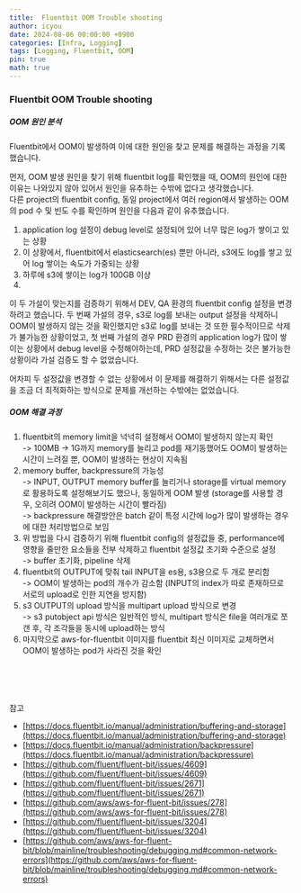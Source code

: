 ```yaml
---
title:  Fluentbit OOM Trouble shooting
author: icyou
date: 2024-08-06 00:00:00 +0900
categories: [Infra, Logging]
tags: [Logging, Fluentbit, OOM]
pin: true
math: true
---
```


### Fluentbit OOM Trouble shooting
##### OOM 원인 분석
Fluentbit에서 OOM이 발생하여 이에 대한 원인을 찾고 문제를 해결하는 과정을 기록했습니다.

먼저, OOM 발생 원인을 찾기 위해 fluentbit log를 확인했을 때, OOM의 원인에 대한 이유는 나와있지 않아 있어서 원인을 유추하는 수밖에 없다고 생각했습니다.  
다른 project의 fluentbit config, 동일 project에서 여러 region에서 발생하는 OOM의 pod 수 및 빈도 수를 확인하며 원인을 다음과 같이 유추했습니다.

1. application log 설정이 debug level로 설정되어 있어 너무 많은 log가 쌓이고 있는 상황
2. 이 상황에서, fluentbit에서 elasticsearch(es) 뿐만 아니라, s3에도 log를 쌓고 있어 log 쌓이는 속도가 가중되는 상황
3. 하루에 s3에 쌓이는 log가 100GB 이상
4. 

이 두 가설이 맞는지를 검증하기 위해서 DEV, QA 환경의 fluentbit config 설정을 변경하려고 했습니다. 두 번째 가설의 경우, s3로 log를 보내는 output 설정을 삭제하니 OOM이 발생하지 않는 것을 확인했지만 s3로 log를 보내는 것 또한 필수적이므로 삭제가 불가능한 상황이었고, 첫 번째 가설의 경우 PRD 환경의 application log가 많이 쌓이는 상황에서 debug level을 수정해야하는데, PRD 설정값을 수정하는 것은 불가능한 상황이라 가설 검증도 할 수 없었습니다.  

어차피 두 설정값을 변경할 수 없는 상황에서 이 문제를 해결하기 위해서는 다른 설정값을 조금 더 최적화하는 방식으로 문제를 개선하는 수밖에는 없었습니다.  

##### OOM 해결 과정
1. fluentbit의 memory limit을 넉넉히 설정해서 OOM이 발생하지 않는지 확인  
-> 100MB -> 1G까지 memory를 늘리고 pod를 재기동했어도 OOM이 발생하는 시간이 느려질 뿐, OOM이 발생하는 현상이 지속됨  
2. memory buffer, backpressure의 가능성  
-> INPUT, OUTPUT memory buffer를 늘리거나 storage를 virtual memory로 활용하도록 설정해보기도 했으나, 동일하게 OOM 발생 (storage를 사용할 경우, 오히려 OOM이 발생하는 시간이 빨라짐)  
-> backpressure 해결방안은 batch 같이 특정 시간에 log가 많이 발생하는 경우에 대한 처리방법으로 보임
3. 위 방법을 다시 검증하기 위해 fluentbit config의 설정값들 중, performance에 영향을 줄만한 요소들을 전부 삭제하고 fluentbit 설정값 초기화 수준으로 설정  
-> buffer 초기화, pipeline 삭제
4. fluentbit의 OUTPUT에 맞춰 tail INPUT을 es용, s3용으로 두 개로 분리함   
-> OOM이 발생하는 pod의 개수가 감소함 (INPUT의 index가 따로 존재하므로 서로의 upload로 인한 지연을 방지함)
5. s3 OUTPUT의 upload 방식을 multipart upload 방식으로 변경  
-> s3 putobject api 방식은 일반적인 방식, multipart 방식은 file을 여러개로 쪼갠 후, 각 조각들을 동시에 upload하는 방식
6. 마지막으로 aws-for-fluentbit 이미지를 fluentbit 최신 이미지로 교체하면서 OOM이 발생하는 pod가 사라진 것을 확인


<br/><br/><br/><br/>
참고  
- [https://docs.fluentbit.io/manual/administration/buffering-and-storage](https://docs.fluentbit.io/manual/administration/buffering-and-storage)
- [https://docs.fluentbit.io/manual/administration/backpressure](https://docs.fluentbit.io/manual/administration/backpressure)
- [https://github.com/fluent/fluent-bit/issues/4609](https://github.com/fluent/fluent-bit/issues/4609)
- [https://github.com/fluent/fluent-bit/issues/2671](https://github.com/fluent/fluent-bit/issues/2671)
- [https://github.com/aws/aws-for-fluent-bit/issues/278](https://github.com/aws/aws-for-fluent-bit/issues/278)
- [https://github.com/fluent/fluent-bit/issues/3204](https://github.com/fluent/fluent-bit/issues/3204)
- [https://github.com/aws/aws-for-fluent-bit/blob/mainline/troubleshooting/debugging.md#common-network-errors](https://github.com/aws/aws-for-fluent-bit/blob/mainline/troubleshooting/debugging.md#common-network-errors)
